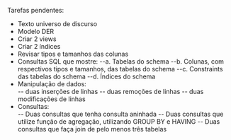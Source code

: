 Tarefas pendentes:
- Texto universo de discurso
- Modelo DER
- Criar 2 views
- Criar 2 índices
- Revisar tipos e tamanhos das colunas
-  Consultas SQL que mostre: 
--a. Tabelas do schema 
--b. Colunas, com respectivos tipos e tamanhos, das tabelas do schema 
--c. Constraints das tabelas do schema 
--d. Índices do schema 
-  Manipulação de dados:  
--   duas inserções de linhas 
--   duas remoções de linhas 
--   duas modificações de linhas 
-  Consultas:  
--   Duas consultas que tenha consulta aninhada 
--   Duas consultas que utilize função de agregação, utilizando GROUP BY e HAVING 
--   Duas consultas que faça join de pelo menos três tabelas